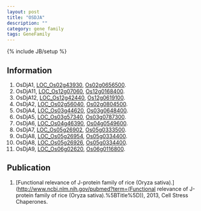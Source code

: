 ```yaml
---
layout: post
title: "OSDJA"
description: ""
category: gene family
tags: GeneFamily
---
```

{% include JB/setup %}

## Information
1. OsDjA1, [LOC_Os02g43930](http://rice.plantbiology.msu.edu/cgi-bin/ORF_infopage.cgi?orf=LOC_Os02g43930), [Os02g0656500](http://rapdb.dna.affrc.go.jp/viewer/gbrowse_details/irgsp1?name=Os02g0656500).
2. OsDjA11, [LOC_Os12g07060](http://rice.plantbiology.msu.edu/cgi-bin/ORF_infopage.cgi?orf=LOC_Os12g07060), [Os12g0168400](http://rapdb.dna.affrc.go.jp/viewer/gbrowse_details/irgsp1?name=Os12g0168400).
3. OsDjA12, [LOC_Os12g42440](http://rice.plantbiology.msu.edu/cgi-bin/ORF_infopage.cgi?orf=LOC_Os12g42440), [Os12g0619100](http://rapdb.dna.affrc.go.jp/viewer/gbrowse_details/irgsp1?name=Os12g0619100).
4. OsDjA2, [LOC_Os02g56040](http://rice.plantbiology.msu.edu/cgi-bin/ORF_infopage.cgi?orf=LOC_Os02g56040), [Os02g0804500](http://rapdb.dna.affrc.go.jp/viewer/gbrowse_details/irgsp1?name=Os02g0804500).
5. OsDjA4, [LOC_Os03g44620](http://rice.plantbiology.msu.edu/cgi-bin/ORF_infopage.cgi?orf=LOC_Os03g44620), [Os03g0648400](http://rapdb.dna.affrc.go.jp/viewer/gbrowse_details/irgsp1?name=Os03g0648400).
6. OsDjA5, [LOC_Os03g57340](http://rice.plantbiology.msu.edu/cgi-bin/ORF_infopage.cgi?orf=LOC_Os03g57340), [Os03g0787300](http://rapdb.dna.affrc.go.jp/viewer/gbrowse_details/irgsp1?name=Os03g0787300).
7. OsDjA6, [LOC_Os04g46390](http://rice.plantbiology.msu.edu/cgi-bin/ORF_infopage.cgi?orf=LOC_Os04g46390), [Os04g0549600](http://rapdb.dna.affrc.go.jp/viewer/gbrowse_details/irgsp1?name=Os04g0549600).
8. OsDjA7, [LOC_Os05g26902](http://rice.plantbiology.msu.edu/cgi-bin/ORF_infopage.cgi?orf=LOC_Os05g26902), [Os05g0333500](http://rapdb.dna.affrc.go.jp/viewer/gbrowse_details/irgsp1?name=Os05g0333500).
9. OsDjA8, [LOC_Os05g26954](http://rice.plantbiology.msu.edu/cgi-bin/ORF_infopage.cgi?orf=LOC_Os05g26954), [Os05g0334400](http://rapdb.dna.affrc.go.jp/viewer/gbrowse_details/irgsp1?name=Os05g0334400).
10. OsDjA8, [LOC_Os05g26926](http://rice.plantbiology.msu.edu/cgi-bin/ORF_infopage.cgi?orf=LOC_Os05g26926), [Os05g0334400](http://rapdb.dna.affrc.go.jp/viewer/gbrowse_details/irgsp1?name=Os05g0334400).
11. OsDjA9, [LOC_Os06g02620](http://rice.plantbiology.msu.edu/cgi-bin/ORF_infopage.cgi?orf=LOC_Os06g02620), [Os06g0116800](http://rapdb.dna.affrc.go.jp/viewer/gbrowse_details/irgsp1?name=Os06g0116800).

## Publication
1. [Functional relevance of J-protein family of rice (Oryza sativa).](http://www.ncbi.nlm.nih.gov/pubmed?term=(Functional relevance of J-protein family of rice (Oryza sativa).%5BTitle%5D)), 2013, Cell Stress Chaperones.


